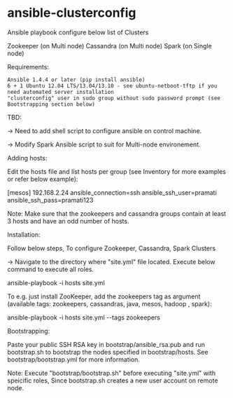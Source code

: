 ansible-clusterconfig
=====================

Ansible playbook configure below list of Clusters

Zookeeper (on Multi node)
Cassandra (on Multi node)
Spark     (on Single node)


Requirements:

    Ansible 1.4.4 or later (pip install ansible)
    6 + 1 Ubuntu 12.04 LTS/13.04/13.10 - see ubuntu-netboot-tftp if you need automated server installation
    "clusterconfig" user in sudo group without sudo password prompt (see Bootstrapping section below)
    
TBD: 

-> Need to add shell script to configure ansible on control machine.

-> Modify Spark Ansible script to suit for Multi-node environement.
	
Adding hosts:

Edit the hosts file and list hosts per group (see Inventory for more examples or refer below example):

[mesos]
192.168.2.24 ansible_connection=ssh ansible_ssh_user=pramati ansible_ssh_pass=pramati123

Note: Make sure that the zookeepers and cassandra groups contain at least 3 hosts and have an odd number of hosts.


Installation:

Follow below steps, To configure Zookeeper, Cassandra, Spark Clusters

-> Navigate to the directory where "site.yml" file located. Execute below command to execute all roles.

ansible-playbook -i hosts site.yml


To e.g. just install ZooKeeper, add the zookeepers tag as argument (available tags: zookeepers, cassandras, java, mesos, hadoop , spark):

ansible-playbook -i hosts site.yml --tags zookeepers


Bootstrapping:

Paste your public SSH RSA key in bootstrap/ansible_rsa.pub and run bootstrap.sh to bootstrap the nodes specified in bootstrap/hosts. See bootstrap/bootstrap.yml for more information.

Note: Execute "bootstrap/bootstrap.sh" before executing "site.yml" with speicific roles, Since bootstrap.sh creates a new user account on remote node.
